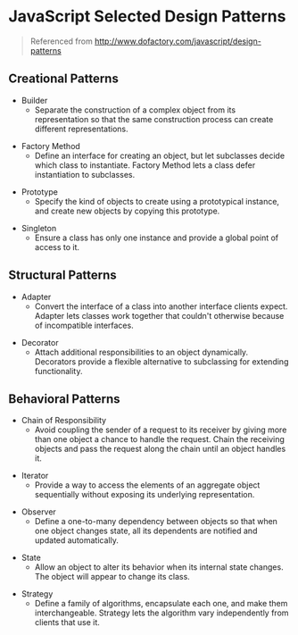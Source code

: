# JavaScript Selected Design Patterns
> Referenced from http://www.dofactory.com/javascript/design-patterns

## Creational Patterns

* Builder
  - Separate the construction of a complex object from its representation so that the same construction process can create different representations.

- Factory Method
  - Define an interface for creating an object, but let subclasses decide which class to instantiate. Factory Method lets a class defer instantiation to subclasses.

* Prototype
  - Specify the kind of objects to create using a prototypical instance, and create new objects by copying this prototype.

- Singleton
  - Ensure a class has only one instance and provide a global point of access to it.


## Structural Patterns

* Adapter
  - Convert the interface of a class into another interface clients expect. Adapter lets classes work together that couldn't otherwise because of incompatible interfaces.

- Decorator
  - Attach additional responsibilities to an object dynamically. Decorators provide a flexible alternative to subclassing for extending functionality.


## Behavioral Patterns

* Chain of Responsibility
  - Avoid coupling the sender of a request to its receiver by giving more than one object a chance to handle the request. Chain the receiving objects and pass the request along the chain until an object handles it.


- Iterator
  - Provide a way to access the elements of an aggregate object sequentially without exposing its underlying representation.

* Observer
  - Define a one-to-many dependency between objects so that when one object changes state, all its dependents are notified and updated automatically.


- State
  - Allow an object to alter its behavior when its internal state changes. The object will appear to change its class.


* Strategy
  - Define a family of algorithms, encapsulate each one, and make them interchangeable. Strategy lets the algorithm vary independently from clients that use it.
